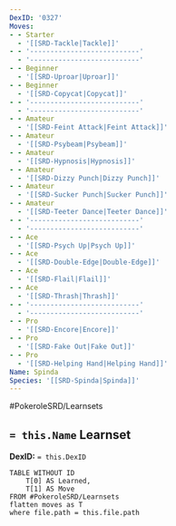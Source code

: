 ```yaml
---
DexID: '0327'
Moves:
- - Starter
  - '[[SRD-Tackle|Tackle]]'
- - '---------------------------'
  - '---------------------------'
- - Beginner
  - '[[SRD-Uproar|Uproar]]'
- - Beginner
  - '[[SRD-Copycat|Copycat]]'
- - '---------------------------'
  - '---------------------------'
- - Amateur
  - '[[SRD-Feint Attack|Feint Attack]]'
- - Amateur
  - '[[SRD-Psybeam|Psybeam]]'
- - Amateur
  - '[[SRD-Hypnosis|Hypnosis]]'
- - Amateur
  - '[[SRD-Dizzy Punch|Dizzy Punch]]'
- - Amateur
  - '[[SRD-Sucker Punch|Sucker Punch]]'
- - Amateur
  - '[[SRD-Teeter Dance|Teeter Dance]]'
- - '---------------------------'
  - '---------------------------'
- - Ace
  - '[[SRD-Psych Up|Psych Up]]'
- - Ace
  - '[[SRD-Double-Edge|Double-Edge]]'
- - Ace
  - '[[SRD-Flail|Flail]]'
- - Ace
  - '[[SRD-Thrash|Thrash]]'
- - '---------------------------'
  - '---------------------------'
- - Pro
  - '[[SRD-Encore|Encore]]'
- - Pro
  - '[[SRD-Fake Out|Fake Out]]'
- - Pro
  - '[[SRD-Helping Hand|Helping Hand]]'
Name: Spinda
Species: '[[SRD-Spinda|Spinda]]'
---
```


#PokeroleSRD/Learnsets

## `= this.Name` Learnset

**DexID:** `= this.DexID`

```dataview
TABLE WITHOUT ID
    T[0] AS Learned,
    T[1] AS Move
FROM #PokeroleSRD/Learnsets
flatten moves as T
where file.path = this.file.path
```
